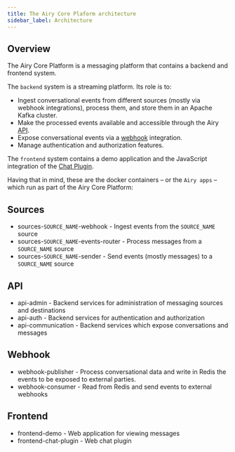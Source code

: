 ```yaml
---
title: The Airy Core Plaform architecture
sidebar_label: Architecture
---
```


## Overview

The Airy Core Platform is a messaging platform that contains a backend and frontend system.

The `backend` system is a streaming platform. Its role is to:

- Ingest conversational events from different sources (mostly via webhook
  integrations), process them, and store them in an Apache Kafka cluster.
- Make the processed events available and accessible through the Airy [API](api/http.md).
- Expose conversational events via a [webhook](api/webhook.md) integration.
- Manage authentication and authorization features.

The `frontend` system contains a demo application and the JavaScript integration
of the [Chat Plugin](sources/chat-plugin.md).

Having that in mind, these are the docker containers – or the `Airy apps` –
which run as part of the Airy Core Platform:

## Sources

- sources-`SOURCE_NAME`-webhook - Ingest events from the `SOURCE_NAME` source
- sources-`SOURCE_NAME`-events-router - Process messages from a `SOURCE_NAME` source
- sources-`SOURCE_NAME`-sender - Send events (mostly messages) to a `SOURCE_NAME` source

## API

- api-admin - Backend services for administration of messaging sources and destinations
- api-auth - Backend services for authentication and authorization
- api-communication - Backend services which expose conversations and messages

## Webhook

- webhook-publisher - Process conversational data and write in Redis the events to be exposed to external parties.
- webhook-consumer - Read from Redis and send events to external webhooks

## Frontend

- frontend-demo - Web application for viewing messages
- frontend-chat-plugin - Web chat plugin
